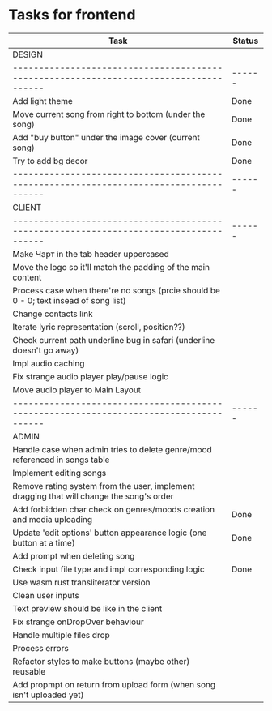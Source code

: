 # Tasks for frontend

| Task                                                                                     | Status |
| ---------------------------------------------------------------------------------------- | ------ |
| DESIGN                                                                                   |        |
| --------------------------------------------------------------------------------------   | ------ |
| Add light theme                                                                          | Done   |
| Move current song from right to bottom (under the song)                                  | Done   |
| Add "buy button" under the image cover (current song)                                    | Done   |
| Try to add bg decor                                                                      | Done   |
| --------------------------------------------------------------------------------------   | ------ |
| CLIENT                                                                                   |        |
| --------------------------------------------------------------------------------------   | ------ |
| Make Чарт in the tab header uppercased                                                   |        |
| Move the logo so it'll match the padding of the main content                             |        |
| Process case when there're no songs (prcie should be 0 - 0; text insead of song list)    |        |
| Change contacts link                                                                     |        |
| Iterate lyric representation (scroll, position??)                                        |        |
| Check current path underline bug in safari (underline doesn't go away)                   |        |
| Impl audio caching                                                                       |        |
| Fix strange audio player play/pause logic                                                |        |
| Move audio player to Main Layout                                                         |        |
| --------------------------------------------------------------------------------------   | ------ |
| ADMIN                                                                                    |        |
| Handle case when admin tries to delete genre/mood referenced in songs table              |        |
| Implement editing songs                                                                  |        |
| Remove rating system from the user, implement dragging that will change the song's order |        |
| Add forbidden char check on genres/moods creation and media uploading                    | Done   |
| Update 'edit options' button appearance logic (one button at a time)                     | Done   |
| Add prompt when deleting song                                                            |        |
| Check input file type and impl corresponding logic                                       | Done   |
| Use wasm rust transliterator version                                                     |        |
| Clean user inputs                                                                        |        |
| Text preview should be like in the client                                                |        |
| Fix strange onDropOver behaviour                                                         |        |
| Handle multiple files drop                                                               |        |
| Process errors                                                                           |        |
| Refactor styles to make buttons (maybe other) reusable                                   |        |
| Add propmpt on return from upload form (when song isn't uploaded yet)                    |        |
